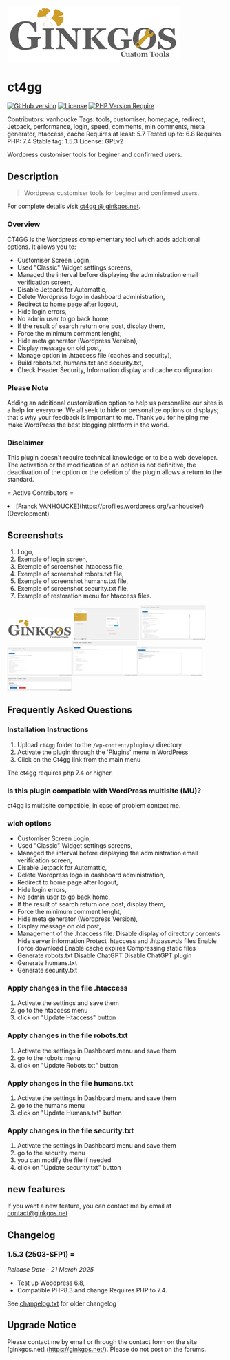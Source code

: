 <img src="https://github.com/thanatos-vf-2000/ct4gg/blob/master/assets/img/banner772x250.png" width="400">

# ct4gg

[![GitHub version](https://badge.fury.io/gh/thanatos-vf-2000%2Fct4gg.svg)](https://badge.fury.io/gh/thanatos-vf-2000%2Fct4gg)
[![License](http://poser.pugx.org/thanatos-vf-2000/ct4gg/license)](https://packagist.org/packages/thanatos-vf-2000/ct4gg)
[![PHP Version Require](http://poser.pugx.org/thanatos-vf-2000/ct4gg/require/php)](https://packagist.org/packages/thanatos-vf-2000/ct4gg)

Contributors: vanhoucke
Tags: tools, customiser, homepage, redirect, Jetpack, performance, login, speed, comments, min comments, meta generator, htaccess, cache
Requires at least: 5.7
Tested up to: 6.8
Requires PHP: 7.4
Stable tag: 1.5.3
License: GPLv2

Wordpress customiser tools for beginer and confirmed users.

## Description
> Wordpress customiser tools for beginer and confirmed users.

For complete details visit [ct4gg @ ginkgos.net](https://ginkgos.net/plugin/ct4gg/).

### Overview
CT4GG is the Wordpress complementary tool which adds additional options. It allows you to:

* Customiser Screen Login,
* Used "Classic" Widget settings screens,
* Managed the interval before displaying the administration email verification screen,
* Disable Jetpack for Automattic,
* Delete Wordpress logo in dashboard administration,
* Redirect to home page after logout,
* Hide login errors,
* No admin user to go back home,
* If the result of search return one post, display them,
* Force the minimum comment lenght,
* Hide meta generator (Wordpress Version),
* Display message on old post,
* Manage option in .htaccess file (caches and security),
* Build robots.txt, humans.txt and security.txt,
* Check Header Security, Information display and cache configuration.

### Please Note
Adding an additional customization option to help us personalize our sites is a help for everyone. We all seek to hide or personalize options or displays; that's why your feedback is important to me. Thank you for helping me make WordPress the best blogging platform in the world.

### Disclaimer
This plugin doesn't require technical knowledge or to be a web developer. The activation or the modification of an option is not definitive, the deactivation of the option or the deletion of the plugin allows a return to the standard.

= Active Contributors =
<li>[Franck VANHOUCKE](https://profiles.wordpress.org/vanhoucke/) (Development)</li>

## Screenshots

1. Logo,
2. Exemple of login screen,
3. Exemple of screenshot .htaccess file,
4. Exemple of screenshot robots.txt file,
5. Exemple of screenshot humans.txt file,
6. Exemple of screenshot security.txt file,
7. Example of restoration menu for htaccess files.


<img src="https://github.com/thanatos-vf-2000/ct4gg/blob/master/assets/img/screenshot-1.png" width="30%"></img> <img src="https://github.com/thanatos-vf-2000/ct4gg/blob/master/assets/img/screenshot-2.png" width="30%"></img> <img src="https://github.com/thanatos-vf-2000/ct4gg/blob/master/assets/img/screenshot-3.png" width="30%"></img><img src="https://github.com/thanatos-vf-2000/ct4gg/blob/master/assets/img/screenshot-4.png" width="30%"></img><img src="https://github.com/thanatos-vf-2000/ct4gg/blob/master/assets/img/screenshot-5.png" width="30%"></img><img src="https://github.com/thanatos-vf-2000/ct4gg/blob/master/assets/img/screenshot-6.png" width="30%"></img><img src="https://github.com/thanatos-vf-2000/ct4gg/blob/master/assets/img/screenshot-7.png" width="30%"></img> 


## Frequently Asked Questions

### Installation Instructions
1. Upload `ct4gg` folder to the `/wp-content/plugins/` directory
2. Activate the plugin through the 'Plugins' menu in WordPress
3. Click on the Ct4gg link from the main menu

The ct4gg requires php 7.4 or higher.

### Is this plugin compatible with WordPress multisite (MU)?
ct4gg is multisite compatible, in case of problem contact me.

### wich options
* Customiser Screen Login,
* Used "Classic" Widget settings screens,
* Managed the interval before displaying the administration email verification screen,
* Disable Jetpack for Automattic,
* Delete Wordpress logo in dashboard administration,
* Redirect to home page after logout,
* Hide login errors,
* No admin user to go back home,
* If the result of search return one post, display them,
* Force the minimum comment lenght,
* Hide meta generator (Wordpress Version),
* Display message on old post,
* Management of the .htaccess file:
 Disable display of directory contents
 Hide server information
 Protect .htaccess and .htpasswds files
 Enable Force download
 Enable cache expires
 Compressing static files
* Generate robots.txt
 Disable ChatGPT
 Disable ChatGPT plugin
* Generate humans.txt
* Generate security.txt

### Apply changes in the file .htaccess
1. Activate the settings and save them
2. go to the htaccess menu
3. click on "Update Htaccess" button

### Apply changes in the file robots.txt
1. Activate the settings in Dashboard menu and save them
2. go to the robots menu
3. click on "Update Robots.txt" button

### Apply changes in the file humans.txt
1. Activate the settings in Dashboard menu and save them
2. go to the humans menu
3. click on "Update Humans.txt" button

### Apply changes in the file security.txt
1. Activate the settings in Dashboard menu and save them
2. go to the security menu
3. you can modify the file if needed
4. click on "Update security.txt" button

## new features
If you want a new feature, you can contact me by email at contact@ginkgos.net 

## Changelog

### 1.5.3 (2503-SFP1) =
*Release Date - 21 March 2025*

* Test up Woodpress 6.8,
* Compatible PHP8.3 and change Requires PHP to 7.4.

See [changelog.txt](https://plugins.svn.wordpress.org/ct4gg/trunk/changelog.txt) for older changelog

## Upgrade Notice

Please contact me by email or through the contact form on the site [ginkgos.net] (https://ginkgos.net/). Please do not post on the forums.